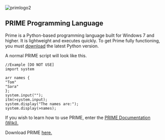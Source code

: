 ![primlogo2](https://user-images.githubusercontent.com/76265961/135762611-629fd6aa-c110-4eb2-8a05-6a57bc055f1e.PNG)

## PRIME Programming Language
Prime is a Python-based programming language built for Windows 7 and higher. It is lightweight and executes quickly. To get Prime fully functioning, you must [download](https://www.python.org/downloads/) the latest Python version.


A normal PRIME script will look like this.
```
//Example [DO NOT USE]
import system

arr names {
"Tom"
"Sara"
};
system.input("");
itm(>system.input);
system.display("The names are:");
system.display(>names);
```
If you wish to learn how to use PRIME, enter the [PRIME Documentation (Wiki).](https://github.com/GitbyteMaster/PRIME-Lang/wiki)

Download PRIME [here.](https://github.com/GitbyteMaster/PRIME-Lang/raw/main/PRIME.zip)
